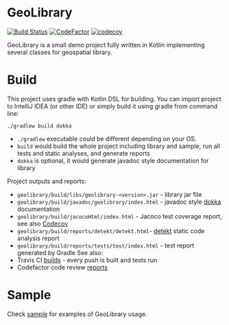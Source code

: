 # GeoLibrary
[![Build Status](https://travis-ci.com/grigoryfedorov/GeoLibrary.svg?token=7kGQffvqHtVVuygq4v3y&branch=master)](https://travis-ci.com/grigoryfedorov/GeoLibrary)
[![CodeFactor](https://www.codefactor.io/repository/github/grigoryfedorov/geolibrary/badge?s=b4c2035be1926f553c228b3f04dd0205ef3637d4)](https://www.codefactor.io/repository/github/grigoryfedorov/geolibrary)
[![codecov](https://codecov.io/gh/grigoryfedorov/GeoLibrary/branch/master/graph/badge.svg?token=U2T0SEW73D)](https://codecov.io/gh/grigoryfedorov/GeoLibrary)

GeoLibrary is a small demo project fully written in Kotlin implementing several classes for geospatial library.

# Build

This project uses gradle with Kotlin DSL for building. You can import project to IntelliJ IDEA (or other IDE) or simply build it using gradle from command line:

```./gradlew build dokka```
* ```./gradlew``` executable could be different depending on your OS. 
* ```build``` would build the whole project including library and sample, run all tests and static analyses, and generate reports
* ```dokka``` is optional, it would generate javadoc style documentation for library

Project outputs and reports:
* ```geolibrary/build/libs/geolibrary-<version>.jar``` - library jar file
* ```geolibrary/build/javadoc/geolibrary/index.html``` - javadoc style [dokka](https://github.com/Kotlin/dokka) documentation 
* ```geolibrary/build/jacocoHtml/index.html``` - Jacoco test coverage report, see also [Codecov](https://codecov.io/gh/grigoryfedorov/GeoLibrary)
* ```geolibrary/build/reports/detekt/detekt.html```- [detekt](https://github.com/detekt/detekt) static code analysis report
* ```geolibrary/build/reports/tests/test/index.html``` - test report generated by Gradle
See also:
* Travis CI [builds](https://travis-ci.com/github/grigoryfedorov/GeoLibrary) - every push is built and tests run
* Codefactor code review [reports](https://www.codefactor.io/repository/github/grigoryfedorov/geolibrary)

# Sample

Check [sample](https://github.com/grigoryfedorov/GeoLibrary/blob/master/sample/src/main/kotlin/org/grigoryfedorov/geolibrary/main.kt) for examples of GeoLibrary usage. 
